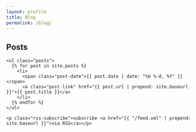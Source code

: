 ```yaml
---
layout: profile
title: Blog
permalink: /blog/
---
```


<div class="container">
  <h2>Posts</h2>

    <ul class="posts">
      {% for post in site.posts %}
        <li>
          <span class="post-date">{{ post.date | date: "%b %-d, %Y" }}</span>
          <a class="post-link" href="{{ post.url | prepend: site.baseurl }}">{{ post.title }}</a>
        </li>
      {% endfor %}
    </ul>

    <p class="rss-subscribe">subscribe <a href="{{ "/feed.xml" | prepend: site.baseurl }}">via RSS</a></p>
</div>